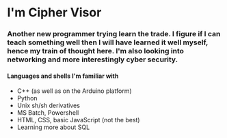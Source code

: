 # **I'm Cipher Visor**

### **Another new programmer trying learn the trade. I figure if I can teach something well then I will have learned it well myself, hence my train of thought here. I'm also looking into networking and more interestingly cyber security.**

#### **Languages and shells I'm familiar with**
* C++ (as well as on the Arduino platform)
* Python
* Unix sh/sh derivatives
* MS Batch, Powershell
* HTML, CSS, basic JavaScript (not the best)
* Learning more about SQL
